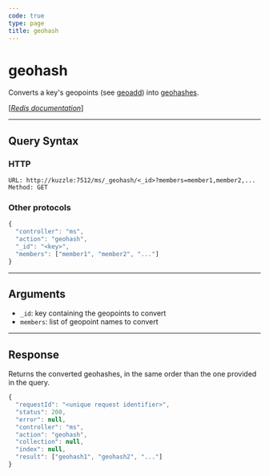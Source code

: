 ```yaml
---
code: true
type: page
title: geohash
---
```


# geohash

<SinceBadge version="1.0.0" />

Converts a key's geopoints (see [geoadd](/core/1/api/api-reference/controller-memory-storage/geoadd/)) into [geohashes](https://en.wikipedia.org/wiki/Geohash).

[[_Redis documentation_]](https://redis.io/commands/geohash)

---

## Query Syntax

### HTTP

```http
URL: http://kuzzle:7512/ms/_geohash/<_id>?members=member1,member2,...
Method: GET
```

### Other protocols

```js
{
  "controller": "ms",
  "action": "geohash",
  "_id": "<key>",
  "members": ["member1", "member2", "..."]
}
```

---

## Arguments

- `_id`: key containing the geopoints to convert
- `members`: list of geopoint names to convert

---

## Response

Returns the converted geohashes, in the same order than the one provided in the query.

```javascript
{
  "requestId": "<unique request identifier>",
  "status": 200,
  "error": null,
  "controller": "ms",
  "action": "geohash",
  "collection": null,
  "index": null,
  "result": ["geohash1", "geohash2", "..."]
}
```
